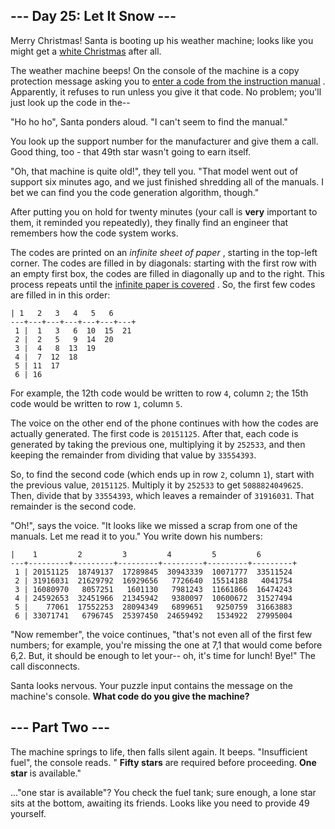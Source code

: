 ## --- Day 25: Let It Snow ---
Merry Christmas!  Santa is booting up his weather machine; looks like you might get a  [white Christmas](1)  after all.

The weather machine beeps!  On the console of the machine is a copy protection message asking you to  [enter a code from the instruction manual](https://en.wikipedia.org/wiki/Copy_protection#Early_video_games) .  Apparently, it refuses to run unless you give it that code.  No problem; you'll just look up the code in the--

"Ho ho ho", Santa ponders aloud.  "I can't seem to find the manual."

You look up the support number for the manufacturer and give them a call.  Good thing, too - that 49th star wasn't going to earn itself.

"Oh, that machine is quite old!", they tell you.  "That model went out of support six minutes ago, and we just finished shredding all of the manuals.  I bet we can find you the code generation algorithm, though."

After putting you on hold for twenty minutes (your call is  **very**  important to them, it reminded you repeatedly), they finally find an engineer that remembers how the code system works.

The codes are printed on an  *infinite sheet of paper* , starting in the top-left corner.  The codes are filled in by diagonals: starting with the first row with an empty first box, the codes are filled in diagonally up and to the right.  This process repeats until the  [infinite paper is covered](https://en.wikipedia.org/wiki/Cantor's_diagonal_argument) .  So, the first few codes are filled in in this order:

```
| 1   2   3   4   5   6  
---+---+---+---+---+---+---+
 1 |  1   3   6  10  15  21
 2 |  2   5   9  14  20
 3 |  4   8  13  19
 4 |  7  12  18
 5 | 11  17
 6 | 16
```
For example, the 12th code would be written to row `4`, column `2`; the 15th code would be written to row `1`, column `5`.

The voice on the other end of the phone continues with how the codes are actually generated.  The first code is `20151125`.  After that, each code is generated by taking the previous one, multiplying it by `252533`, and then keeping the remainder from dividing that value by `33554393`.

So, to find the second code (which ends up in row `2`, column `1`), start with the previous value, `20151125`.  Multiply it by `252533` to get `5088824049625`.  Then, divide that by `33554393`, which leaves a remainder of `31916031`.  That remainder is the second code.

"Oh!", says the voice.  "It looks like we missed a scrap from one of the manuals.  Let me read it to you."  You write down his numbers:

```
|    1         2         3         4         5         6
---+---------+---------+---------+---------+---------+---------+
 1 | 20151125  18749137  17289845  30943339  10071777  33511524
 2 | 31916031  21629792  16929656   7726640  15514188   4041754
 3 | 16080970   8057251   1601130   7981243  11661866  16474243
 4 | 24592653  32451966  21345942   9380097  10600672  31527494
 5 |    77061  17552253  28094349   6899651   9250759  31663883
 6 | 33071741   6796745  25397450  24659492   1534922  27995004
```
"Now remember", the voice continues, "that's not even all of the first few numbers; for example, you're missing the one at 7,1 that would come before 6,2.  But, it should be enough to let your-- oh, it's time for lunch!  Bye!"  The call disconnects.

Santa looks nervous.  Your puzzle input contains the message on the machine's console.   **What code do you give the machine?** 

## --- Part Two ---
The machine springs to life, then falls silent again.  It beeps.  "Insufficient fuel", the console reads.  " **Fifty stars**  are required before proceeding.   **One star**  is available."

..."one star is available"?  You check the fuel tank; sure enough, a lone star sits at the bottom, awaiting its friends.  Looks like you need to provide 49 yourself.

